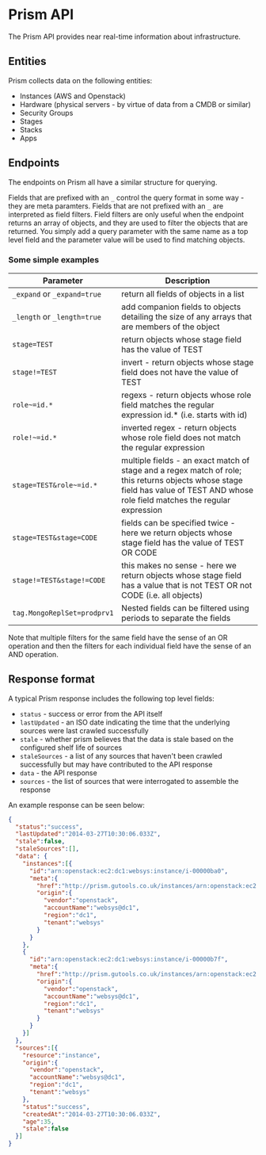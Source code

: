 Prism API
=========

The Prism API provides near real-time information about infrastructure.

Entities
--------

Prism collects data on the following entities:

 - Instances (AWS and Openstack)
 - Hardware (physical servers - by virtue of data from a CMDB or similar)
 - Security Groups
 - Stages
 - Stacks
 - Apps

Endpoints
---------

The endpoints on Prism all have a similar structure for querying.

Fields that are prefixed with an `_` control the query format in some way - they are meta paramters. Fields that are not prefixed with an `_` are interpreted as field filters. Field filters are only useful when the endpoint returns an array of objects, and they are used to filter the objects that are returned. You simply add a query parameter with the same name as a top level field and the parameter value will be used to find matching objects.

### Some simple examples

Parameter | Description
--------- | -----------
`_expand` or `_expand=true` | return all fields of objects in a list
`_length` or `_length=true` | add companion fields to objects detailing the size of any arrays that are members of the object
`stage=TEST` | return objects whose stage field has the value of TEST
`stage!=TEST`	| invert - return objects whose stage field does not have the value of TEST
`role~=id.*` | regexs - return objects whose role field matches the regular expression id.* (i.e. starts with id)
`role!~=id.*` | inverted regex - return objects whose role field does not match the regular expression
`stage=TEST&role~=id.*`	| multiple fields - an exact match of stage and a regex match of role; this returns objects whose stage field has value of TEST AND whose role field matches the regular expression
`stage=TEST&stage=CODE` | fields can be specified twice - here we return objects whose stage field has the value of TEST OR CODE
`stage!=TEST&stage!=CODE` | this makes no sense - here we return objects whose stage field has a value that is not TEST OR not CODE (i.e. all objects)
`tag.MongoReplSet=prodprv1` | Nested fields can be filtered using periods to separate the fields

Note that multiple filters for the same field have the sense of an OR operation and then the filters for each individual field have the sense of an AND operation.

Response format
---------------

A typical Prism response includes the following top level fields:

 - `status` - success or error from the API itself
 - `lastUpdated` - an ISO date indicating the time that the underlying sources were last crawled successfully
 - `stale` - whether prism believes that the data is stale based on the configured shelf life of sources
 - `staleSources` - a list of any sources that haven't been crawled successfully but may have contributed to the API response
 - `data` - the API response
 - `sources` - the list of sources that were interrogated to assemble the response

An example response can be seen below:

```json
{
  "status":"success",
  "lastUpdated":"2014-03-27T10:30:06.033Z",
  "stale":false,
  "staleSources":[],
  "data": {
    "instances":[{ 
      "id":"arn:openstack:ec2:dc1:websys:instance/i-00000ba0",
      "meta":{
        "href":"http://prism.gutools.co.uk/instances/arn:openstack:ec2:dc1:websys:instance%2Fi-00000ba0",
        "origin":{
          "vendor":"openstack",
          "accountName":"websys@dc1",
          "region":"dc1",
          "tenant":"websys"
        }
      }
    },
    {
      "id":"arn:openstack:ec2:dc1:websys:instance/i-00000b7f",
      "meta":{
        "href":"http://prism.gutools.co.uk/instances/arn:openstack:ec2:dc1:websys:instance%2Fi-00000b7f",
        "origin":{
          "vendor":"openstack",
          "accountName":"websys@dc1",
          "region":"dc1",
          "tenant":"websys"
        }
      }
    }]
  },
  "sources":[{
    "resource":"instance",
    "origin":{
      "vendor":"openstack",
      "accountName":"websys@dc1",
      "region":"dc1",
      "tenant":"websys"
    },
    "status":"success",
    "createdAt":"2014-03-27T10:30:06.033Z",
    "age":35,
    "stale":false
  }]
}
```
